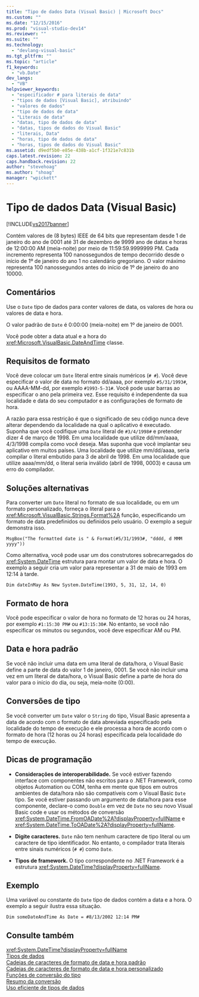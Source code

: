 ```yaml
---
title: "Tipo de dados Data (Visual Basic) | Microsoft Docs"
ms.custom: ""
ms.date: "12/15/2016"
ms.prod: "visual-studio-dev14"
ms.reviewer: ""
ms.suite: ""
ms.technology: 
  - "devlang-visual-basic"
ms.tgt_pltfrm: ""
ms.topic: "article"
f1_keywords: 
  - "vb.Date"
dev_langs: 
  - "VB"
helpviewer_keywords: 
  - "especificador # para literais de data"
  - "tipos de dados [Visual Basic], atribuindo"
  - "valores de dados"
  - "tipo de dados de data"
  - "Literais de data"
  - "datas, tipo de dados de data"
  - "datas, tipos de dados do Visual Basic"
  - "literais, Data"
  - "horas, tipo de dados de data"
  - "horas, tipos de dados do Visual Basic"
ms.assetid: d9edf5b0-e85e-438b-a1cf-1f321e7c831b
caps.latest.revision: 22
caps.handback.revision: 22
author: "stevehoag"
ms.author: "shoag"
manager: "wpickett"
---
```

# Tipo de dados Data (Visual Basic)
[!INCLUDE[vs2017banner](../../../csharp/includes/vs2017banner.md)]

Contém valores de \(8 bytes\) IEEE de 64 bits que representam desde 1 de janeiro do ano de 0001 até 31 de dezembro de 9999 ano de datas e horas de 12:00:00 AM \(meia\-noite\) por meio de 11:59:59.9999999 PM.  Cada incremento representa 100 nanossegundos de tempo decorrido desde o início de 1º de janeiro do ano 1 no calendário gregoriano.  O valor máximo representa 100 nanossegundos antes do início de 1º de janeiro do ano 10000.  
  
## Comentários  
 Use o `Date` tipo de dados para conter valores de data, os valores de hora ou valores de data e hora.  
  
 O valor padrão de `Date` é 0:00:00 \(meia\-noite\) em 1º de janeiro de 0001.  
  
 Você pode obter a data atual e a hora do <xref:Microsoft.VisualBasic.DateAndTime> classe.  
  
## Requisitos de formato  
 Você deve colocar um `Date` literal entre sinais numéricos \(`# #`\).  Você deve especificar o valor de data no formato dd\/aaaa, por exemplo `#5/31/1993#`, ou AAAA\-MM\-dd, por exemplo `#1993-5-31#`.  Você pode usar barras ao especificar o ano pela primeira vez.  Esse requisito é independente da sua localidade e data do seu computador e as configurações de formato de hora.  
  
 A razão para essa restrição é que o significado de seu código nunca deve alterar dependendo da localidade na qual o aplicativo é executado.  Suponha que você codifique uma `Date` literal de `#3/4/1998#` e pretender dizer 4 de março de 1998.  Em uma localidade que utilize dd\/mm\/aaaa, 4\/3\/1998 compila como você deseja.  Mas suponha que você implantar seu aplicativo em muitos países.  Uma localidade que utilize mm\/dd\/aaaa, seria compilar o literal embutido para 3 de abril de 1998.  Em uma localidade que utilize aaaa\/mm\/dd, o literal seria inválido \(abril de 1998, 0003\) e causa um erro do compilador.  
  
## Soluções alternativas  
 Para converter um `Date` literal no formato de sua localidade, ou em um formato personalizado, forneça o literal para o <xref:Microsoft.VisualBasic.Strings.Format%2A> função, especificando um formato de data predefinidos ou definidos pelo usuário.  O exemplo a seguir demonstra isso.  
  
```  
MsgBox("The formatted date is " & Format(#5/31/1993#, "dddd, d MMM yyyy"))  
```  
  
 Como alternativa, você pode usar um dos construtores sobrecarregados do <xref:System.DateTime> estrutura para montar um valor de data e hora.  O exemplo a seguir cria um valor para representar a 31 de maio de 1993 em 12:14 à tarde.  
  
```  
Dim dateInMay As New System.DateTime(1993, 5, 31, 12, 14, 0)   
```  
  
## Formato de hora  
 Você pode especificar o valor de hora no formato de 12 horas ou 24 horas, por exemplo `#1:15:30 PM#` ou `#13:15:30#`.  No entanto, se você não especificar os minutos ou segundos, você deve especificar AM ou PM.  
  
## Data e hora padrão  
 Se você não incluir uma data em uma literal de data\/hora, o Visual Basic define a parte de data do valor 1 de janeiro, 0001.  Se você não incluir uma vez em um literal de data\/hora, o Visual Basic define a parte de hora do valor para o início do dia, ou seja, meia\-noite \(0:00\).  
  
## Conversões de tipo  
 Se você converter um `Date` valor o `String` do tipo, Visual Basic apresenta a data de acordo com o formato de data abreviada especificado pela localidade do tempo de execução e ele processa a hora de acordo com o formato de hora \(12 horas ou 24 horas\) especificada pela localidade do tempo de execução.  
  
## Dicas de programação  
  
-   **Considerações de interoperabilidade.** Se você estiver fazendo interface com componentes não escritos para o .NET Framework, como objetos Automation ou COM, tenha em mente que tipos em outros ambientes de data\/hora não são compatíveis com o Visual Basic `Date` tipo.  Se você estiver passando um argumento de data\/hora para esse componente, declare\-o como `Double` em vez de `Date` no seu novo Visual Basic code e usar os métodos de conversão <xref:System.DateTime.FromOADate%2A?displayProperty=fullName> e <xref:System.DateTime.ToOADate%2A?displayProperty=fullName>.  
  
-   **Digite caracteres.** `Date` não tem nenhum caractere de tipo literal ou um caractere de tipo identificador.  No entanto, o compilador trata literais entre sinais numéricos \(`# #`\) como `Date`.  
  
-   **Tipos de framework.** O tipo correspondente no .NET Framework é a estrutura <xref:System.DateTime?displayProperty=fullName>.  
  
## Exemplo  
 Uma variável ou constante do `Date` tipo de dados contém a data e a hora.  O exemplo a seguir ilustra essa situação.  
  
```  
Dim someDateAndTime As Date = #8/13/2002 12:14 PM#  
```  
  
## Consulte também  
 <xref:System.DateTime?displayProperty=fullName>   
 [Tipos de dados](../../../visual-basic/language-reference/data-types/data-type-summary.md)   
 [Cadeias de caracteres de formato de data e hora padrão](../Topic/Standard%20Date%20and%20Time%20Format%20Strings.md)   
 [Cadeias de caracteres de formato de data e hora personalizado](../Topic/Custom%20Date%20and%20Time%20Format%20Strings.md)   
 [Funções de conversão do tipo](../../../visual-basic/language-reference/functions/type-conversion-functions.md)   
 [Resumo da conversão](../../../visual-basic/language-reference/keywords/conversion-summary.md)   
 [Uso eficiente de tipos de dados](../../../visual-basic/programming-guide/language-features/data-types/efficient-use-of-data-types.md)